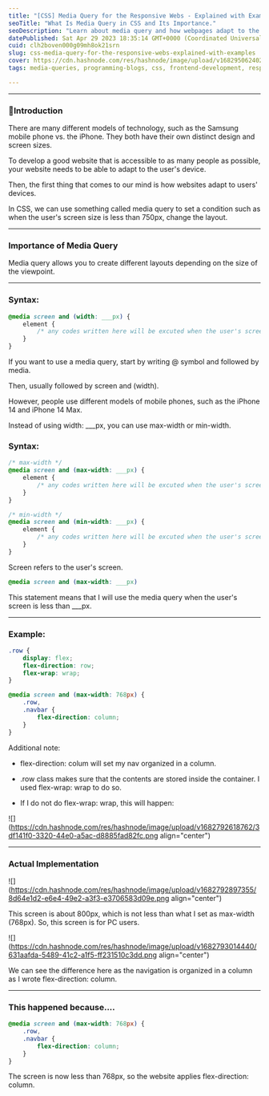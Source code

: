 ```yaml
---
title: "[CSS] Media Query for the Responsive Webs - Explained with Examples"
seoTitle: "What Is Media Query in CSS and Its Importance."
seoDescription: "Learn about media query and how webpages adapt to the user's device!"
datePublished: Sat Apr 29 2023 18:35:14 GMT+0000 (Coordinated Universal Time)
cuid: clh2boven000g09mh8ok21srn
slug: css-media-query-for-the-responsive-webs-explained-with-examples
cover: https://cdn.hashnode.com/res/hashnode/image/upload/v1682950624029/2cd171c0-2152-40e9-8337-f6fbe2038626.png
tags: media-queries, programming-blogs, css, frontend-development, responsive-web-design

---
```


---

### 🔎Introduction

There are many different models of technology, such as the Samsung mobile phone vs. the iPhone. They both have their own distinct design and screen sizes.

To develop a good website that is accessible to as many people as possible, your website needs to be able to adapt to the user's device.

Then, the first thing that comes to our mind is how websites adapt to users' devices.

In CSS, we can use something called media query to set a condition such as when the user's screen size is less than 750px, change the layout.

---

### Importance of Media Query

Media query allows you to create different layouts depending on the size of the viewpoint.

---

### Syntax:

```css
@media screen and (width: ___px) {
    element {
        /* any codes written here will be excuted when the user's screen has                   a width of ___px. */
    }
}
```

If you want to use a media query, start by writing @ symbol and followed by media.

Then, usually followed by screen and (width).

However, people use different models of mobile phones, such as the iPhone 14 and iPhone 14 Max.

Instead of using width: \_\_\_px, you can use max-width or min-width.

### Syntax:

```css
/* max-width */
@media screen and (max-width: ___px) {
    element {
        /* any codes written here will be excuted when the user's screen size is less than ___px. */        
    }
}

/* min-width */
@media screen and (min-width: ___px) {
    element {
        /* any codes written here will be excuted when the user's screen size is greater than ___px. */        
    }
}
```

Screen refers to the user's screen.

```css
@media screen and (max-width: ___px)
```

This statement means that I will use the media query when the user's screen is less than \_\_\_px.

---

### Example:

```css
.row {
    display: flex;
    flex-direction: row;
    flex-wrap: wrap;
}

@media screen and (max-width: 768px) {
    .row,
    .navbar {
        flex-direction: column;
    }
}
```

Additional note:

* flex-direction: colum will set my nav organized in a column.
    
* .row class makes sure that the contents are stored inside the container. I used flex-wrap: wrap to do so.
    
* If I do not do flex-wrap: wrap, this will happen:
    

![](https://cdn.hashnode.com/res/hashnode/image/upload/v1682792618762/3df141f0-3320-44e0-a5ac-d8885fad82fc.png align="center")

---

### Actual Implementation

![](https://cdn.hashnode.com/res/hashnode/image/upload/v1682792897355/8d64e1d2-e6e4-49e2-a3f3-e3706583d09e.png align="center")

This screen is about 800px, which is not less than what I set as max-width (768px). So, this screen is for PC users.

![](https://cdn.hashnode.com/res/hashnode/image/upload/v1682793014440/631aafda-5489-41c2-a1f5-ff231510c3dd.png align="center")

We can see the difference here as the navigation is organized in a column as I wrote flex-direction: column.

---

### This happened because....

```css
@media screen and (max-width: 768px) {
    .row,
    .navbar {
        flex-direction: column;
    }
}
```

The screen is now less than 768px, so the website applies flex-direction: column.